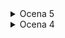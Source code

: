 
<details>
<summary>Ocena 5</summary>
Sestavi super duper bančni varnostni sistem za James Bonda, ki je sestavljen iz...

* optičnih senzorjev ki detektirajo če je James Bond prekinil laserski žarek (fototranzistor)...
* senzorjev pritiska ki detektirajo če je James Bond stopil na tla (stikalo)...
* alarm ki bo opozoril bad guy-se da se je eden izmed alarmov sprožil (rdeča LED-ica)...
* power lučka ki označuje da je sistem v vklopljenem stanju (zelena LED-ica)... 
* reset stikalo ki resetira alarm...
* power stikalo ki aktivira celotni sistem...

Da se aktivira alarm (rdeča LED-ica) se mora eden od senzorjev aktivirati.
Alarm mora biti aktiven toliko časa dokler ga ne resetiramo z reset stikalom (spominska celica).
</details>

<details>
<summary>Ocena 4</summary>
Sestavi semaforni sistem po pravilnostni tabeli...

| 1. stikalo | 2. stikalo | Zelena LED | Oranžna LED | Rdeča LED |
|------------|------------|------------|-------------|-----------|
| 0          | 0          | 1          | 0           | 0         |
| 0          | 1          | 0          | 1           | 0         |
| 1          | 0          | 0          | 0           | 1         |
| 1          | 1          | 1          | 1           | 1         |

Obema stikaloma je potrebno dodati LED s katero se bo dalo videti ali je stikalo v odprtem ali zaprtem stanju.
<details>

<details>
<summary>Ocena 3</summary>
Sestavi logično vezje po pravilnostni tabeli...

| 1. stikalo | 2. stikalo | LED  |
|------------|------------|------|
| 0          | 0          | 1    |
| 0          | 1          | 0    |
| 1          | 0          | 1    |
| 1          | 1          | 0    |

Obema stikaloma je potrebno dodati LED s katero se bo dalo videti ali je stikalo v odprtem ali zaprtem stanju.
</details>

<details>
<summary>Ocena 2</summary>
Sestavi vezje iz dveh stikal (A, B) ter LED-ice po logični enačbi ki pove ali bo LED-ica svetila ali ne...

LED = not(A) and B
</details>

<details>
<summary>POMOC</summary>
</details>
